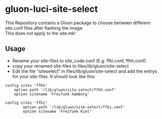 # gluon-luci-site-select
This Repository contains a Gluon package to choose between different site.conf files after flashing the image. <br>
This does not apply to the site.mk!

Usage
-----
* Rename your site-files to site_code.conf (E.g. ffki.conf, ffhh.conf)
* copy your renamed site-files to files/lib/gluon/site-select
* Edit the file "siteselect" in files/lib/gluon/site-select and add the entrys for your site-files. It should look like this:
```
config sites 'ffhh'
	option path '/lib/gluon/site-select/ffhh.conf'
	option sitename 'Freifunk Hamburg'

config sites 'ffki'
        option path '/lib/gluon/site-select/ffki.conf'
        option sitename 'Freifunk Kiel'
```
